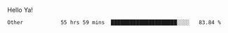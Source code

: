 Hello Ya!

<!--START_SECTION:waka-->

```text
Other            55 hrs 59 mins  █████████████████████░░░░   83.84 %
```

<!--END_SECTION:waka-->
